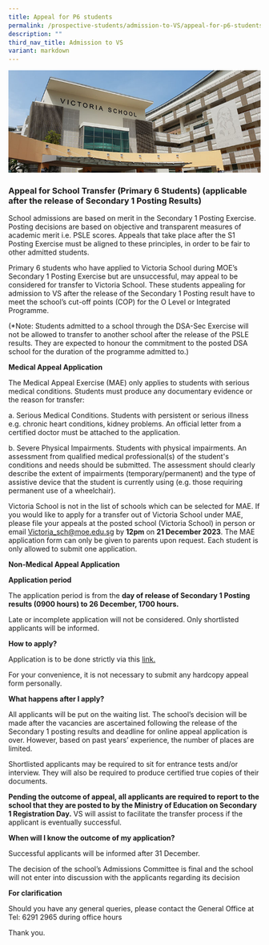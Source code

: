 ```yaml
---
title: Appeal for P6 students
permalink: /prospective-students/admission-to-VS/appeal-for-p6-students/
description: ""
third_nav_title: Admission to VS
variant: markdown
---
```

![](/images/admissions_header_photo.jpg)

### Appeal for School Transfer (Primary 6 Students) (applicable after the release of Secondary 1 Posting Results)

School admissions are based on merit in the Secondary 1 Posting Exercise. Posting decisions are based on objective and transparent measures of academic merit i.e. PSLE scores. Appeals that take place after the S1 Posting Exercise must be aligned to these principles, in order to be fair to other admitted students.

Primary 6 students who have applied to Victoria School during MOE’s Secondary 1 Posting Exercise but are unsuccessful, may appeal to be considered for transfer to Victoria School. These students appealing for admission to VS after the release of the Secondary 1 Posting result have to meet the school’s cut-off points (COP) for the O Level or Integrated Programme.

(\*Note: Students admitted to a school through the DSA-Sec Exercise will not be allowed to transfer to another school after the release of the PSLE results. They are expected to honour the commitment to the posted DSA school for the duration of the programme admitted to.)

**Medical Appeal Application**

The Medical Appeal Exercise (MAE) only applies to students with serious medical conditions. Students must produce any documentary evidence or the reason for transfer:

a. Serious Medical Conditions. Students with persistent or serious illness e.g. chronic heart conditions, kidney problems. An official letter from a certified doctor must be attached to the application.

b. Severe Physical Impairments. Students with physical impairments. An assessment from qualified medical professional(s) of the student's conditions and needs should be submitted. The assessment should clearly describe the extent of impairments (temporary/permanent) and the type of assistive device that the student is currently using (e.g. those requiring permanent use of a wheelchair).

Victoria School is not in the list of schools which can be selected for MAE. If you would like to apply for a transfer out of Victoria School under MAE, please file your appeals at the posted school (Victoria School) in person or email [Victoria\_sch@moe.edu.sg](mailto:Victoria_sch@moe.edu.sg) by **12pm** on **21 December 2023**. The MAE application form can only be given to parents upon request. Each student is only allowed to submit one application.

**Non-Medical Appeal Application**

**Application period**

The application period is from the **day of release of Secondary 1 Posting results (0900 hours) to 26 December, 1700 hours.**

Late or incomplete application will not be considered. Only shortlisted applicants will be informed.

**How to apply?**

Application is to be done strictly via this [link.](https://form.gov.sg/5fd9928ee5b9110011985dd8)

For your convenience, it is not necessary to submit any hardcopy appeal form personally.

**What happens after I apply?**

All applicants will be put on the waiting list. The school’s decision will be made after the vacancies are ascertained following the release of the Secondary 1 posting results and deadline for online appeal application is over. However, based on past years’ experience, the number of places are limited.

Shortlisted applicants may be required to sit for entrance tests and/or interview. They will also be required to produce certified true copies of their documents.

**Pending the outcome of appeal, all applicants are required to report to the school that they are posted to by the Ministry of Education on Secondary 1 Registration Day.** VS will assist to facilitate the transfer process if the applicant is eventually successful.

**When will I know the outcome of my application?**

Successful applicants will be informed after 31 December.

The decision of the school’s Admissions Committee is final and the school will not enter into discussion with the applicants regarding its decision

**For clarification**

Should you have any general queries, please contact the General Office at Tel: 6291 2965 during office hours

Thank you.